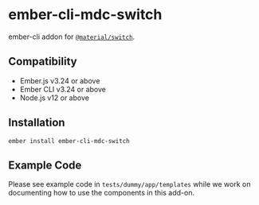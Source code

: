 ember-cli-mdc-switch
======================

ember-cli addon for [`@material/switch`](https://github.com/material-components/material-components-web/tree/master/packages/mdc-switch).


Compatibility
------------------------------------------------------------------------------

* Ember.js v3.24 or above
* Ember CLI v3.24 or above
* Node.js v12 or above


Installation
------------

    ember install ember-cli-mdc-switch

Example Code
---------------

Please see example code in `tests/dummy/app/templates` while we work on documenting how to use the components in this add-on.
